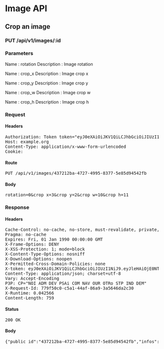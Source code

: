 # Image API

## Crop an image

### PUT /api/v1/images/:id

### Parameters

Name : rotation
Description : Image rotation

Name : crop_x
Description : Image crop x

Name : crop_y
Description : Image crop y

Name : crop_w
Description : Image crop w

Name : crop_h
Description : Image crop h

### Request

#### Headers

<pre>Authorization: Token token=&quot;eyJ0eXAiOiJKV1QiLCJhbGciOiJIUzI1NiJ9.eyJleHAiOjE0NTI2MjE5MTQsImFiaWxpdGllcyI6eyJlODU1MjhkNS04MzA0LTRiNGYtYWUwYS01MWUxNGIxNmYxOTciOnsiQWNjZXNzIjp7ImltYWdlX2Nyb3AiOnRydWV9fX0sInVzZXJfaWQiOiJmZjNlOThhMC1kNzFlLTQyNDMtYmY2MS1hNTE1MjMwODkwYWIifQ.iVAstMeGqgMl2B6Ei2g40ux6QoOutps_6w-LsABPglk&quot;
Host: example.org
Content-Type: application/x-www-form-urlencoded
Cookie: </pre>

#### Route

<pre>PUT /api/v1/images/437212ba-4727-4995-8377-5e85d94542fb</pre>

#### Body

<pre>rotation=0&crop_x=3&crop_y=2&crop_w=10&crop_h=11</pre>

### Response

#### Headers

<pre>Cache-Control: no-cache, no-store, must-revalidate, private, max-age=0
Pragma: no-cache
Expires: Fri, 01 Jan 1990 00:00:00 GMT
X-Frame-Options: DENY
X-XSS-Protection: 1; mode=block
X-Content-Type-Options: nosniff
X-Download-Options: noopen
X-Permitted-Cross-Domain-Policies: none
X-token: eyJ0eXAiOiJKV1QiLCJhbGciOiJIUzI1NiJ9.eyJleHAiOjE0NTI2MjE5MTQsImFiaWxpdGllcyI6eyJlODU1MjhkNS04MzA0LTRiNGYtYWUwYS01MWUxNGIxNmYxOTciOnsiQWNjZXNzIjp7ImltYWdlX2Nyb3AiOnRydWV9fX0sInVzZXJfaWQiOiJmZjNlOThhMC1kNzFlLTQyNDMtYmY2MS1hNTE1MjMwODkwYWIifQ.iVAstMeGqgMl2B6Ei2g40ux6QoOutps_6w-LsABPglk
Content-Type: application/json; charset=utf-8
Vary: Accept-Encoding
P3P: CP=&quot;NOI ADM DEV PSAi COM NAV OUR OTRo STP IND DEM&quot;
X-Request-Id: 779f50c0-c5a1-44af-86a9-3a5646da2c30
X-Runtime: 0.042566
Content-Length: 759</pre>

#### Status

<pre>200 OK</pre>

#### Body

<pre>{"public_id":"437212ba-4727-4995-8377-5e85d94542fb","infos":{"bytes":3604,"created_at":"2015-09-25T13:32:55Z","etag":"5a98d4d3e5d39024abf237be55e99b15","format":"png","height":48,"resource_type":"image","tags":["e85528d5-8304-4b4f-ae0a-51e14b16f197"],"type":"private","width":48,"location":{"accuracy":36,"latitude":48.861934399999996,"longitude":2.348967}},"exifs":{},"gps":[48.861934399999996,2.348967],"gps_ip":null,"gps_exifs":null,"gps_html":[48.861934399999996,2.348967],"created_at":"2016-01-12T15:05:14.709+01:00","width":10,"height":11,"rotation":0,"crop_x":3.0,"crop_y":2.0,"crop_w":10.0,"crop_h":11.0,"album_id":"e85528d5-8304-4b4f-ae0a-51e14b16f197","thumbnails":{"full":"/assets/blank.jpg","large":"/assets/blank.jpg","mini":"/assets/blank.jpg"}}</pre>

